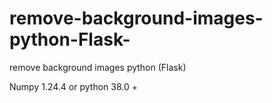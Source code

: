 # remove-background-images-python-Flask-
remove background images python (Flask)
<p>
    Numpy 1.24.4 or python 38.0 +
</p>